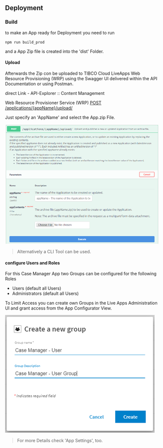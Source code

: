## Deployment

### Build
to make an App ready for Deployment you need to run

```
npm run build_prod
```

and a App Zip file is created into the 'dist' Folder.

#### Upload

Afterwards the Zip con be uploaded to TIBCO Cloud LiveApps Web Resource Provisioning (WRP) using the Swagger UI delivered within the API Documentation or using Postman.

direct Link - API-Explorer :: Content Management

Web Resource Provisioner Service (WRP)
[POST /applications/{appName}/upload/](https://eu.liveapps.cloud.tibco.com/apps/api-explorer/index.html#/swaggerUi?feature=..~2Fyaml~2Fwr-v01.yaml)

Just specify an 'AppName' and select the App.zip File.

![](004-swagger.png)

> Alternatively a CLI Tool can be used.

#### configure Users and Roles

For this Case Manager App two Groups can be configured for the following Roles

- Users (default all Users)
- Administrators (default all Users)

To Limit Access you can create own Groups in the Live Apps Administration UI and
grant access from the App Configurator View.

![](004-new-group.png)

> For more Details check 'App Settings', too.
